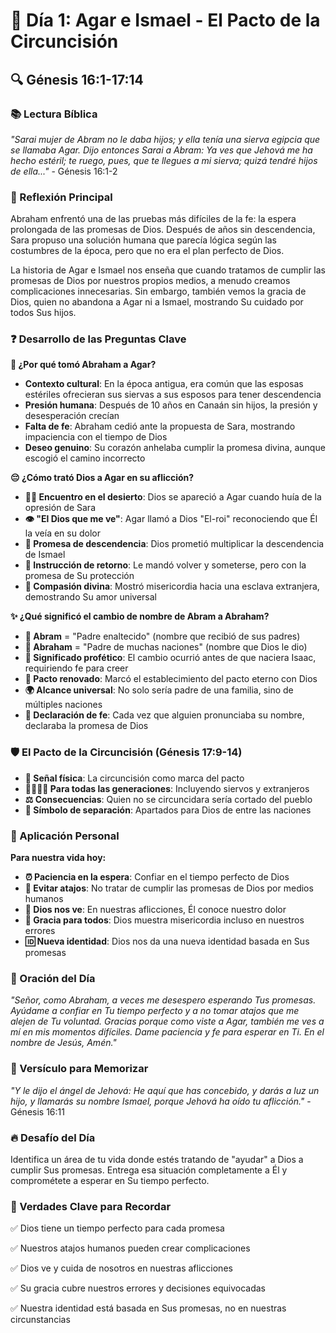 # 📖 Día 1: Agar e Ismael - El Pacto de la Circuncisión

## 🔍 Génesis 16:1-17:14

### 📚 Lectura Bíblica

*"Sarai mujer de Abram no le daba hijos; y ella tenía una sierva egipcia que se llamaba Agar. Dijo entonces Sarai a Abram: Ya ves que Jehová me ha hecho estéril; te ruego, pues, que te llegues a mi sierva; quizá tendré hijos de ella..."* - Génesis 16:1-2

### 💭 Reflexión Principal

Abraham enfrentó una de las pruebas más difíciles de la fe: la espera prolongada de las promesas de Dios. Después de años sin descendencia, Sara propuso una solución humana que parecía lógica según las costumbres de la época, pero que no era el plan perfecto de Dios.

La historia de Agar e Ismael nos enseña que cuando tratamos de cumplir las promesas de Dios por nuestros propios medios, a menudo creamos complicaciones innecesarias. Sin embargo, también vemos la gracia de Dios, quien no abandona a Agar ni a Ismael, mostrando Su cuidado por todos Sus hijos.

### ❓ Desarrollo de las Preguntas Clave

**🤔 ¿Por qué tomó Abraham a Agar?**

- **Contexto cultural**: En la época antigua, era común que las esposas estériles ofrecieran sus siervas a sus esposos para tener descendencia
- **Presión humana**: Después de 10 años en Canaán sin hijos, la presión y desesperación crecían
- **Falta de fe**: Abraham cedió ante la propuesta de Sara, mostrando impaciencia con el tiempo de Dios
- **Deseo genuino**: Su corazón anhelaba cumplir la promesa divina, aunque escogió el camino incorrecto

**😔 ¿Cómo trató Dios a Agar en su aflicción?**

- **🏃‍♀️ Encuentro en el desierto**: Dios se apareció a Agar cuando huía de la opresión de Sara
- **👁️ "El Dios que me ve"**: Agar llamó a Dios "El-roi" reconociendo que Él la veía en su dolor
- **🤱 Promesa de descendencia**: Dios prometió multiplicar la descendencia de Ismael
- **🔄 Instrucción de retorno**: Le mandó volver y someterse, pero con la promesa de Su protección
- **💝 Compasión divina**: Mostró misericordia hacia una esclava extranjera, demostrando Su amor universal

**✨ ¿Qué significó el cambio de nombre de Abram a Abraham?**

- **🔄 Abram** = "Padre enaltecido" (nombre que recibió de sus padres)
- **👑 Abraham** = "Padre de muchas naciones" (nombre que Dios le dio)
- **🌟 Significado profético**: El cambio ocurrió antes de que naciera Isaac, requiriendo fe para creer
- **📜 Pacto renovado**: Marcó el establecimiento del pacto eterno con Dios
- **🌍 Alcance universal**: No solo sería padre de una familia, sino de múltiples naciones
- **💪 Declaración de fe**: Cada vez que alguien pronunciaba su nombre, declaraba la promesa de Dios

### 🛡️ El Pacto de la Circuncisión (Génesis 17:9-14)

- **🔪 Señal física**: La circuncisión como marca del pacto
- **👨‍👩‍👧‍👦 Para todas las generaciones**: Incluyendo siervos y extranjeros
- **⚖️ Consecuencias**: Quien no se circuncidara sería cortado del pueblo
- **🔗 Símbolo de separación**: Apartados para Dios de entre las naciones

### 🙏 Aplicación Personal

**Para nuestra vida hoy:**

- **⏰ Paciencia en la espera**: Confiar en el tiempo perfecto de Dios
- **🚫 Evitar atajos**: No tratar de cumplir las promesas de Dios por medios humanos
- **👀 Dios nos ve**: En nuestras aflicciones, Él conoce nuestro dolor
- **💖 Gracia para todos**: Dios muestra misericordia incluso en nuestros errores
- **🆔 Nueva identidad**: Dios nos da una nueva identidad basada en Sus promesas

### 🤲 Oración del Día

*"Señor, como Abraham, a veces me desespero esperando Tus promesas. Ayúdame a confiar en Tu tiempo perfecto y a no tomar atajos que me alejen de Tu voluntad. Gracias porque como viste a Agar, también me ves a mí en mis momentos difíciles. Dame paciencia y fe para esperar en Ti. En el nombre de Jesús, Amén."*

### 📝 Versículo para Memorizar

*"Y le dijo el ángel de Jehová: He aquí que has concebido, y darás a luz un hijo, y llamarás su nombre Ismael, porque Jehová ha oído tu aflicción."* - Génesis 16:11

### 🔥 Desafío del Día

Identifica un área de tu vida donde estés tratando de "ayudar" a Dios a cumplir Sus promesas. Entrega esa situación completamente a Él y comprométete a esperar en Su tiempo perfecto.

### 💎 Verdades Clave para Recordar

✅ Dios tiene un tiempo perfecto para cada promesa

✅ Nuestros atajos humanos pueden crear complicaciones

✅ Dios ve y cuida de nosotros en nuestras aflicciones

✅ Su gracia cubre nuestros errores y decisiones equivocadas

✅ Nuestra identidad está basada en Sus promesas, no en nuestras circunstancias